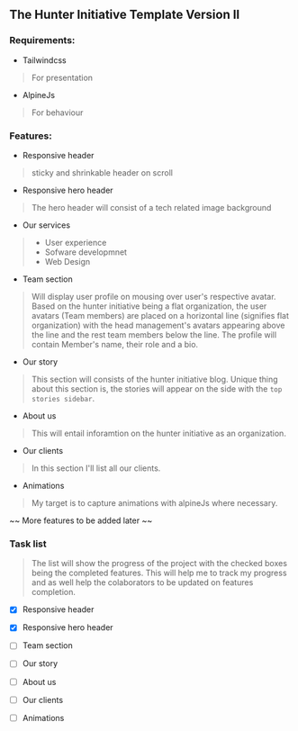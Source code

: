 ## The Hunter Initiative Template Version II

### Requirements:

- Tailwindcss
> For presentation

- AlpineJs
> For behaviour

### Features:
- Responsive header
> sticky and shrinkable header on scroll

- Responsive hero header
> The hero header will consist of a tech related image background

- Our services
> - User experience
> - Sofware developmnet
> - Web Design

- Team section
> Will display user profile on mousing over user's respective avatar. Based on the hunter initiative being a flat organization, the user avatars (Team members) are placed on a horizontal line (signifies flat organization) with the head management's avatars appearing above the line and the rest team members below the line. The profile will contain Member's name, their role and a bio.

- Our story
> This section will consists of the hunter initiative blog. Unique thing about this section is, the stories will appear on the side with the `top stories sidebar`.

- About us
> This will entail inforamtion on the hunter initiative as an organization.

- Our clients
> In this section I'll list all our clients.

- Animations
> My target is to capture animations with alpineJs where necessary.

~~ More features to be added later ~~

### Task list
> The list will show the progress of the project with the checked boxes being the completed features. This will help me to track my progress and as well help the colaborators to be updated on features completion.

- [x] Responsive header
- [x] Responsive hero header
- [ ] Team section
- [ ] Our story
- [ ] About us
- [ ] Our clients
- [ ] Animations

